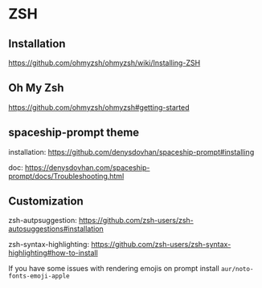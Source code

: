 # ZSH

## Installation
https://github.com/ohmyzsh/ohmyzsh/wiki/Installing-ZSH


## Oh My Zsh
https://github.com/ohmyzsh/ohmyzsh#getting-started


## spaceship-prompt theme
installation: https://github.com/denysdovhan/spaceship-prompt#installing

doc: https://denysdovhan.com/spaceship-prompt/docs/Troubleshooting.html


## Customization
zsh-autpsuggestion: https://github.com/zsh-users/zsh-autosuggestions#installation

zsh-syntax-highlighting: https://github.com/zsh-users/zsh-syntax-highlighting#how-to-install

If you have some issues with rendering emojis on prompt install 
`aur/noto-fonts-emoji-apple`

